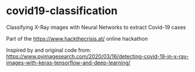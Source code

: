 # covid19-classification
 
 Classifying X-Ray images with Neural Networks to extract Covid-19 cases
 
 Part of the https://www.hackthecrisis.at/ online hackathon
 
 Inspired by and original code from: https://www.pyimagesearch.com/2020/03/16/detecting-covid-19-in-x-ray-images-with-keras-tensorflow-and-deep-learning/
